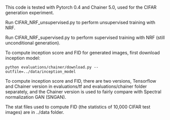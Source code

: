 This code is tested with Pytorch 0.4 and Chainer 5.0, used for the CIFAR generation experiment.

Run CIFAR_NRF_unsupervised.py to perform unsupervised training with NRF.

Run CIFAR_NRF_supervised.py to perform supervised training with NRF (still unconditional generation).

To compute inception score and FID for generated images, first download inception model:

```
python evaluations/chainer/download.py --outfile=../data/inception_model
```

To compute inception score and FID, there are two versions, Tensorflow and Chainer version in evaluations/tf and evaluations/chainer folder separately, and the Chainer version is used to fairly compare with Spectral normalization GAN (SNGAN).

The stat files used to compute FID (the statistics of 10,000 CIFAR test images) are in ../data folder.

